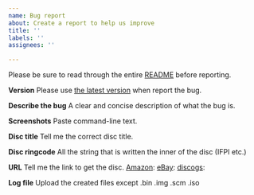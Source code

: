 ```yaml
---
name: Bug report
about: Create a report to help us improve
title: ''
labels: ''
assignees: ''

---
```

Please be sure to read through the entire [README](https://github.com/saramibreak/DiscImageCreator/blob/master/README.md) before reporting.

**Version**
Please use [the latest version](https://github.com/saramibreak/DiscImageCreator/releases) when report the bug.

**Describe the bug**
A clear and concise description of what the bug is.

**Screenshots**
Paste command-line text.

**Disc title**
Tell me the correct disc title.

**Disc ringcode**
All the string that is written the inner of the disc (IFPI etc.)

**URL**
Tell me the link to get the disc.
[Amazon](https://www.amazon.com/): 
[eBay](https://www.ebay.com/): 
[discogs](https://www.discogs.com/): 

**Log file**
Upload the created files except .bin .img .scm .iso
